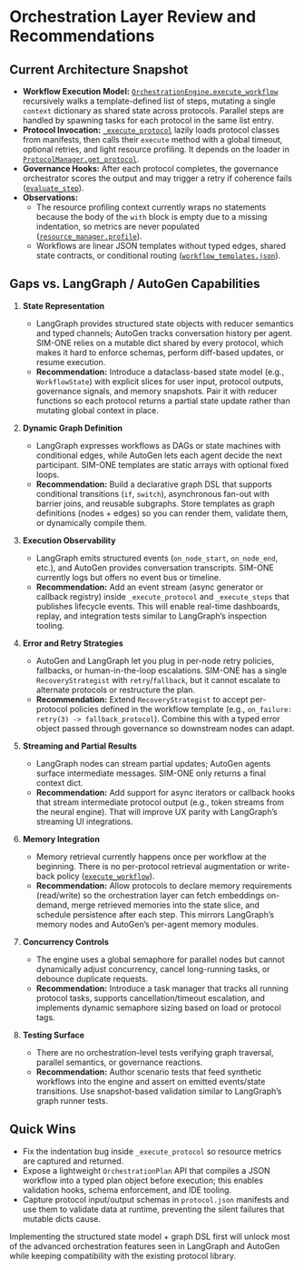 # Orchestration Layer Review and Recommendations

## Current Architecture Snapshot

- **Workflow Execution Model:** [`OrchestrationEngine.execute_workflow`](../code/mcp_server/orchestration_engine/orchestration_engine.py#L39-L162) recursively walks a template-defined list of steps, mutating a single `context` dictionary as shared state across protocols. Parallel steps are handled by spawning tasks for each protocol in the same list entry.
- **Protocol Invocation:** [`_execute_protocol`](../code/mcp_server/orchestration_engine/orchestration_engine.py#L164-L207) lazily loads protocol classes from manifests, then calls their `execute` method with a global timeout, optional retries, and light resource profiling. It depends on the loader in [`ProtocolManager.get_protocol`](../code/mcp_server/protocol_manager/protocol_manager.py#L35-L69).
- **Governance Hooks:** After each protocol completes, the governance orchestrator scores the output and may trigger a retry if coherence fails ([`evaluate_step`](../code/mcp_server/orchestration_engine/orchestration_engine.py#L64-L145)).
- **Observations:**
  - The resource profiling context currently wraps no statements because the body of the `with` block is empty due to a missing indentation, so metrics are never populated ([`resource_manager.profile`](../code/mcp_server/orchestration_engine/orchestration_engine.py#L172-L184)).
  - Workflows are linear JSON templates without typed edges, shared state contracts, or conditional routing ([`workflow_templates.json`](../code/mcp_server/workflow_templates.json#L1-L33)).

## Gaps vs. LangGraph / AutoGen Capabilities

1. **State Representation**
   - LangGraph provides structured state objects with reducer semantics and typed channels; AutoGen tracks conversation history per agent. SIM-ONE relies on a mutable dict shared by every protocol, which makes it hard to enforce schemas, perform diff-based updates, or resume execution.
   - **Recommendation:** Introduce a dataclass-based state model (e.g., `WorkflowState`) with explicit slices for user input, protocol outputs, governance signals, and memory snapshots. Pair it with reducer functions so each protocol returns a partial state update rather than mutating global context in place.

2. **Dynamic Graph Definition**
   - LangGraph expresses workflows as DAGs or state machines with conditional edges, while AutoGen lets each agent decide the next participant. SIM-ONE templates are static arrays with optional fixed loops.
   - **Recommendation:** Build a declarative graph DSL that supports conditional transitions (`if`, `switch`), asynchronous fan-out with barrier joins, and reusable subgraphs. Store templates as graph definitions (nodes + edges) so you can render them, validate them, or dynamically compile them.

3. **Execution Observability**
   - LangGraph emits structured events (`on_node_start`, `on_node_end`, etc.), and AutoGen provides conversation transcripts. SIM-ONE currently logs but offers no event bus or timeline.
   - **Recommendation:** Add an event stream (async generator or callback registry) inside `_execute_protocol` and `_execute_steps` that publishes lifecycle events. This will enable real-time dashboards, replay, and integration tests similar to LangGraph’s inspection tooling.

4. **Error and Retry Strategies**
   - AutoGen and LangGraph let you plug in per-node retry policies, fallbacks, or human-in-the-loop escalations. SIM-ONE has a single `RecoveryStrategist` with `retry`/`fallback`, but it cannot escalate to alternate protocols or restructure the plan.
   - **Recommendation:** Extend `RecoveryStrategist` to accept per-protocol policies defined in the workflow template (e.g., `on_failure: retry(3) -> fallback_protocol`). Combine this with a typed error object passed through governance so downstream nodes can adapt.

5. **Streaming and Partial Results**
   - LangGraph nodes can stream partial updates; AutoGen agents surface intermediate messages. SIM-ONE only returns a final context dict.
   - **Recommendation:** Add support for async iterators or callback hooks that stream intermediate protocol output (e.g., token streams from the neural engine). That will improve UX parity with LangGraph’s streaming UI integrations.

6. **Memory Integration**
   - Memory retrieval currently happens once per workflow at the beginning. There is no per-protocol retrieval augmentation or write-back policy ([`execute_workflow`](../code/mcp_server/orchestration_engine/orchestration_engine.py#L43-L50)).
   - **Recommendation:** Allow protocols to declare memory requirements (read/write) so the orchestration layer can fetch embeddings on-demand, merge retrieved memories into the state slice, and schedule persistence after each step. This mirrors LangGraph’s memory nodes and AutoGen’s per-agent memory modules.

7. **Concurrency Controls**
   - The engine uses a global semaphore for parallel nodes but cannot dynamically adjust concurrency, cancel long-running tasks, or debounce duplicate requests.
   - **Recommendation:** Introduce a task manager that tracks all running protocol tasks, supports cancellation/timeout escalation, and implements dynamic semaphore sizing based on load or protocol tags.

8. **Testing Surface**
   - There are no orchestration-level tests verifying graph traversal, parallel semantics, or governance reactions.
   - **Recommendation:** Author scenario tests that feed synthetic workflows into the engine and assert on emitted events/state transitions. Use snapshot-based validation similar to LangGraph’s graph runner tests.

## Quick Wins

- Fix the indentation bug inside `_execute_protocol` so resource metrics are captured and returned.
- Expose a lightweight `OrchestrationPlan` API that compiles a JSON workflow into a typed plan object before execution; this enables validation hooks, schema enforcement, and IDE tooling.
- Capture protocol input/output schemas in `protocol.json` manifests and use them to validate data at runtime, preventing the silent failures that mutable dicts cause.

Implementing the structured state model + graph DSL first will unlock most of the advanced orchestration features seen in LangGraph and AutoGen while keeping compatibility with the existing protocol library.
